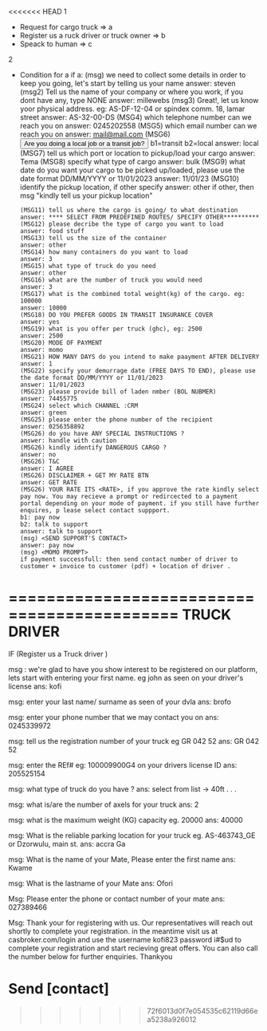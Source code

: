 <<<<<<< HEAD
1
- Request for cargo truck => a
- Register us a ruck driver or truck owner => b
- Speack to human => c

2
- Condition for a
    if a:
      (msg) we need to collect some details in order to keep you going, let's start by telling us your name
      answer: steven
      (msg2) Tell us the name of your company or where you work, if you dont have any, type NONE
      answer: millewebs
      (msg3) Great!, let us know yoor physical address. eg: AS-DF-12-04 or spindex comm. 18, lamar street
      answer: AS-32-00-DS
      (MSG4) which telephone number can we reach you on
      answer: 0245202558
      (MSG5) which email number can we reach you on
      answer: mail@mail.com
      (MSG6) <button>Are you doing a local job or a transit job? </button>
              b1=transit
              b2=local
      answer: local
      (MSG7) tell us which port or location to pickup/load your cargo
      answer: Tema
      (MSG8) specify what type of cargo
      answer: bulk
      (MSG9) what date do you want your cargo to be picked up/loaded, please use the date format DD/MM/YYYY or 11/01/2023
      answer: 11/01/23
      (MSG10) identify the pickup location, if other specify
      answer: other
      if other, then msg "kindly tell us your pickup location" 

      (MSG11) tell us where the cargo is going/ to what destination
      answer: **** SELECT FROM PREDEFINED ROUTES/ SPECIFY OTHER**********
      (MSG12) please decribe the type of cargo you want to load
      answer: food stuff
      (MSG13) tell us the size of the container
      answer: other
      (MSG14) how many containers do you want to load
      answer: 3
      (MSG15) what type of truck do you need
      answer: other
      (MSG16) what are the number of truck you would need
      answer: 3
      (MSG17) what is the combined total weight(kg) of the cargo. eg: 100000
      answer: 10000
      (MSG18) DO YOU PREFER GOODS IN TRANSIT INSURANCE COVER
      answer: yes
      (MSG19) what is you offer per truck (ghc), eg: 2500
      answer: 2500
      (MSG20) MODE OF PAYMENT
      answer: momo
      (MSG21) HOW MANY DAYS do you intend to make paayment AFTER DELIVERY
      answer: 1
      (MSG22) specify your demurrage date (FREE DAYS TO END), please use the date format DD/MM/YYYY or 11/01/2023
      answer: 11/01/2023
      (MSG23) please provide bill of laden nmber (BOL NUBMER)
      answer: 74455775
      (MSG24) select which CHANNEL :CRM
      answer: green
      (MSG25) please enter the phone number of the recipient
      answer: 0256358892
      (MSG26) do you have ANY SPECIAL INSTRUCTIONS ?
      answer: handle with caution
      (MSG26) kindly identify DANGEROUS CARGO ?
      answer: no 
      (MSG26) T&C
      answer: I AGREE
      (MSG26) DISCLAIMER + GET MY RATE BTN
      answer: GET RATE
      (MSG26) YOUR RATE ITS <RATE>, if you approve the rate kindly select pay now. You may recieve a prompt or redircected to a payment portal depending on your mode of payment. if you still have further enquires, p lease select contact suppport. 
      b1: pay now
      b2: talk to support
      answer: talk to support
      (msg) <SEND SUPPORT'S CONTACT>
      answer: pay now
      (msg) <MOMO PROMPT>
      if payment successfull: then send contact number of driver to customer + invoice to customer (pdf) + location of driver . 

============================================
TRUCK DRIVER
=============================================

IF (Register us a Truck driver ) 

msg : we're glad to have you show interest to be registered on our platform, lets start with entering your first name. eg john as seen on your driver's license
ans: kofi

msg: enter your last name/ surname as seen of your dvla
ans: brofo

msg: enter your phone number that we may contact you on
ans: 0245339972

msg: tell us the registration number of your truck eg GR 042 52 
ans: GR 042 52 

msg: enter the REf# eg: 100009900G4 on your drivers license ID
ans: 205525154

msg: what type of truck do you have ?
ans: select from list -> 40ft . . . 

msg: what is/are the number of axels for your truck
ans: 2

msg: what is the maximum weight (KG) capacity eg. 20000
ans: 40000

msg: What is the reliable parking location for your truck eg. AS-463743_GE or Dzorwulu, main st.
ans: accra Ga

msg: What is the name of your Mate, Please enter the first name
ans: Kwame

msg: What is the lastname of your Mate
ans: Ofori

Msg: Please enter the phone or contact number of your mate
ans: 027389466

Msg: Thank your for registering with us. Our representatives will reach out shortly to complete your registration. in the meantime visit us at casbroker.com/login and use the username kofi823 password i#$ud to complete your registration and start recieving great offers. You can also call the number below for further enquiries. Thankyou

Send [contact]
=======

>>>>>>> 72f6013d0f7e054535c62119d66ea5238a926012
